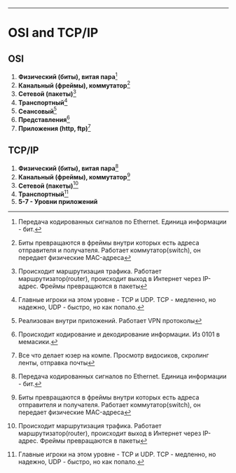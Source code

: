 
---
# OSI and TCP/IP

## OSI
1. **Физический (биты), витая пара**[^1]
2. **Канальный (фреймы), коммутатор**[^2]
3. **Сетевой (пакеты)**[^3]
4. **Транспортный**[^4]
5. **Сеансовый**[^5]
6. **Представления**[^6]
7. **Приложения (http, ftp)**[^7]

## TCP/IP
1. **Физический (биты), витая пара**[^1]
2. **Канальный (фреймы), коммутатор**[^2]
3. **Сетевой (пакеты)**[^3]
4. **Транспортный**[^4]
5. **5-7 - Уровни приложений**


[^1]: Передача кодированных сигналов по Ethernet. Единица информации - бит.
[^2]: Биты превращаются в фреймы внутри которых есть адреса отправителя и получателя. Работает коммутатор(switch), он передает физические MAC-адреса
[^3]: Происходит маршрутизация трафика. Работает маршрутизатор(router), происходит выход в Интернет через IP-адрес. Фреймы превращаются в пакеты
[^4]: Главные игроки на этом уровне - TCP и UDP. TCP - медленно, но надежно, UDP - быстро, но как попало. 
[^5]: Реализован внутри приложений. Работает VPN протоколы
[^6]: Происходит кодирование и декодирование информации. Из 0101 в мемасики.
[^7]: Все что делает юзер на компе. Просмотр видосиков, скролинг ленты, отправка почты